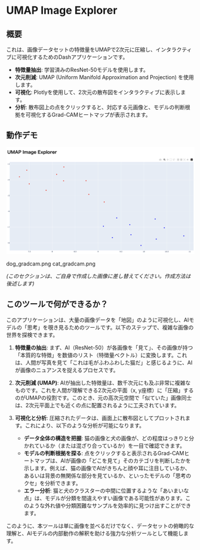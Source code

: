 # UMAP Image Explorer

## 概要

これは、画像データセットの特徴量をUMAPで2次元に圧縮し、インタラクティブに可視化するためのDashアプリケーションです。

* **特徴量抽出**: 学習済みのResNet-50モデルを使用します。
* **次元削減**: UMAP (Uniform Manifold Approximation and Projection) を使用します。
* **可視化**: Plotlyを使用して、2次元の散布図をインタラクティブに表示します。
* **分析**: 散布図上の点をクリックすると、対応する元画像と、モデルの判断根拠を可視化するGrad-CAMヒートマップが表示されます。

## 動作デモ

![動作デモ](page.png)

dog_gradcam.png
cat_gradcam.png

*(このセクションは、ご自身で作成した画像に差し替えてください。作成方法は後述します)*

## このツールで何ができるか？

このアプリケーションは、大量の画像データを「地図」のように可視化し、AIモデルの「思考」を覗き見るためのツールです。以下のステップで、複雑な画像の世界を探検できます。

1. **特徴量の抽出**: まず、AI（ResNet-50）が各画像を「見て」、その画像が持つ「本質的な特徴」を数値のリスト（特徴量ベクトル）に変換します。これは、人間が写真を見て「これは毛がふわふわした猫だ」と感じるように、AIが画像のニュアンスを捉えるプロセスです。

2. **次元削減 (UMAP)**: AIが抽出した特徴量は、数千次元にも及ぶ非常に複雑なものです。これを人間が理解できる2次元の平面（x, y座標）に「圧縮」するのがUMAPの役割です。このとき、元の高次元空間で「似ていた」画像同士は、2次元平面上でも近くの点に配置されるように工夫されています。

3. **可視化と分析**: 圧縮されたデータは、画面上に散布図としてプロットされます。これにより、以下のような分析が可能になります。
   * **データ全体の構造を把握**: 猫の画像と犬の画像が、どの程度はっきりと分かれているか（または混ざり合っているか）を一目で確認できます。
   * **モデルの判断根拠を探る**: 点をクリックすると表示されるGrad-CAMヒートマップは、AIが画像の「どこを見て」そのカテゴリを判断したかを示します。例えば、猫の画像でAIがきちんと顔や耳に注目しているか、あるいは背景の無関係な部分を見ているか、といったモデルの「思考のクセ」を分析できます。
   * **エラー分析**: 猫と犬のクラスターの中間に位置するような「あいまいな点」は、モデルが分類を間違えやすい画像である可能性があります。このような外れ値や分類困難なサンプルを効率的に見つけ出すことができます。

このように、本ツールは単に画像を並べるだけでなく、データセットの俯瞰的な理解と、AIモデルの内部動作の解釈を助ける強力な分析ツールとして機能します。